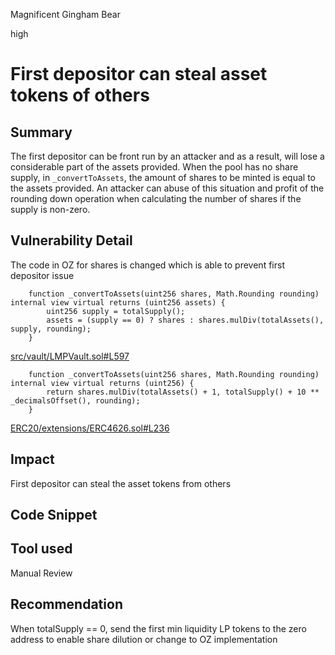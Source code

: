 Magnificent Gingham Bear

high

# First depositor can steal asset tokens of others
## Summary
The first depositor can be front run by an attacker and as a result, will lose a considerable
part of the assets provided.
When the pool has no share supply, in `_convertToAssets`, the amount of shares to be minted is
equal to the assets provided. An attacker can abuse of this situation and profit of the
rounding down operation when calculating the number of shares if the supply is non-zero.

## Vulnerability Detail
The code in OZ for shares is changed which is able to prevent first depositor issue

```solidity
    function _convertToAssets(uint256 shares, Math.Rounding rounding) internal view virtual returns (uint256 assets) {
        uint256 supply = totalSupply();
        assets = (supply == 0) ? shares : shares.mulDiv(totalAssets(), supply, rounding);
    }
```
[src/vault/LMPVault.sol#L597](https://github.com/sherlock-audit/2023-06-tokemak/blob/main/v2-core-audit-2023-07-14/src/vault/LMPVault.sol#L597)

```solidity
    function _convertToAssets(uint256 shares, Math.Rounding rounding) internal view virtual returns (uint256) {
        return shares.mulDiv(totalAssets() + 1, totalSupply() + 10 ** _decimalsOffset(), rounding);
    }
```
[ERC20/extensions/ERC4626.sol#L236](https://github.com/OpenZeppelin/openzeppelin-contracts/blob/master/contracts/token/ERC20/extensions/ERC4626.sol#L236)
## Impact
First depositor can steal the asset tokens from others
## Code Snippet

## Tool used

Manual Review

## Recommendation
When totalSupply == 0, send the first min liquidity LP tokens to the zero address to enable share dilution or change to OZ implementation